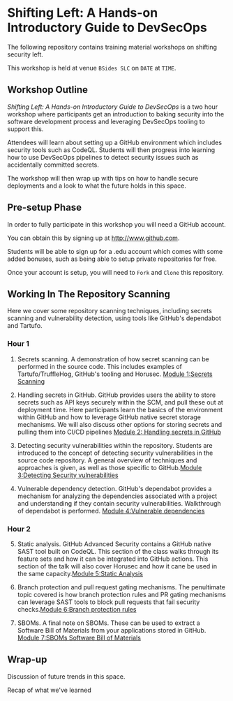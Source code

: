 
# Shifting Left: A Hands-on Introductory Guide to DevSecOps

The following repository contains training material workshops on shifting security left.

This workshop is held at venue `BSides SLC` on `DATE` at `TIME`.

## Workshop Outline

*Shifting Left: A Hands-on Introductory Guide to DevSecOps* is a two hour workshop where participants get an introduction to baking security into the software development process and leveraging DevSecOps tooling to support this. 

Attendees will learn about setting up a GitHub environment which includes security tools such as CodeQL. Students will then progress into learning how to use DevSecOps pipelines to detect security issues such as accidentally committed secrets.

The workshop will then wrap up with tips on how to handle secure deployments and a look to what the future holds in this space.

## Pre-setup Phase

In order to fully participate in this workshop you will need a GitHub account.

You can obtain this by signing up at http://www.github.com. 

Students will be able to sign up for a .edu account which comes with some added bonuses, such as being able to setup private repositories for free.

Once your account is setup, you will need to `Fork` and `Clone` this repository.


## Working In The Repository Scanning

Here we cover some repository scanning techniques, including secrets scanning and vulnerability detection, using tools like GitHub's dependabot and Tartufo.

### Hour 1

1. Secrets scanning. A demonstration of how secret scanning can be performed in the source code. This includes examples of Tartufo/TruffleHog, GitHub's tooling and Horusec. [Module 1:Secrets Scanning](https://github.com/tweag/dev-sec-ops-workshop/tree/main/part1#module-1secrets-scanning)

2. Handling secrets in GitHub. GitHub provides users the ability to store secrets such as API keys securely within the SCM, and pull these out at deployment time. Here participants learn the basics of the environment within GitHub and how to leverage GitHub native secret storage mechanisms. We will also discuss other options for storing secrets and pulling them into CI/CD pipelines [Module 2: Handling secrets in GitHub](https://github.com/tweag/dev-sec-ops-workshop/tree/main/part1#module-5handling-secrets-in-github)

3. Detecting security vulnerabilities within the repository. Students are introduced to the concept of detecting security vulnerabilities in the source code repository. A general overview of techniques and approaches is given, as well as those specific to GitHub.[Module 3:Detecting Security vulnerabilities](https://github.com/tweag/dev-sec-ops-workshop/tree/main/part2#module-5handling-secrets-in-github)

4. Vulnerable dependency detection. GitHub's dependabot provides a mechanism for analyzing the dependencies associated with a project and understanding if they contain security vulnerabilities. Walkthrough of dependabot is performed. [Module 4:Vulnerable dependencies](https://github.com/tweag/dev-sec-ops-workshop/tree/main/part2#module-7vulnerable-dependencies) 

### Hour 2

5. Static analysis. GitHub Advanced Security contains a GitHub native SAST tool built on CodeQL. This section of the class walks through its feature sets and how it can be integrated into GitHub actions. This section of the talk will also cover Horusec and how it cane be used in the same capacity.[Module 5:Static Analysis](https://github.com/tweag/dev-sec-ops-workshop/tree/main/part2#module-8static-analysis)

6. Branch protection and pull request gating mechanisms. The penultimate topic covered is how branch protection rules and PR gating mechanisms can leverage SAST tools to block pull requests that fail security checks.[Module 6:Branch protection rules](https://github.com/tweag/dev-sec-ops-workshop/tree/main/part2#module-9branch-protection-rules)

7. SBOMs. A final note on SBOMs. These can be used to extract a Software Bill of Materials from your applications stored in GitHub. [Module 7:SBOMs Software Bill of Materials](https://github.com/tweag/dev-sec-ops-workshop/tree/main/part2#module-10sboms-software-bill-of-materials)

## Wrap-up

Discussion of future trends in this space.

Recap of what we've learned


